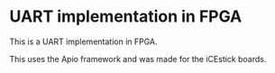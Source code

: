 # UART implementation in FPGA

This is a UART implementation in FPGA.

This uses the Apio framework and was made for the iCEstick boards.
